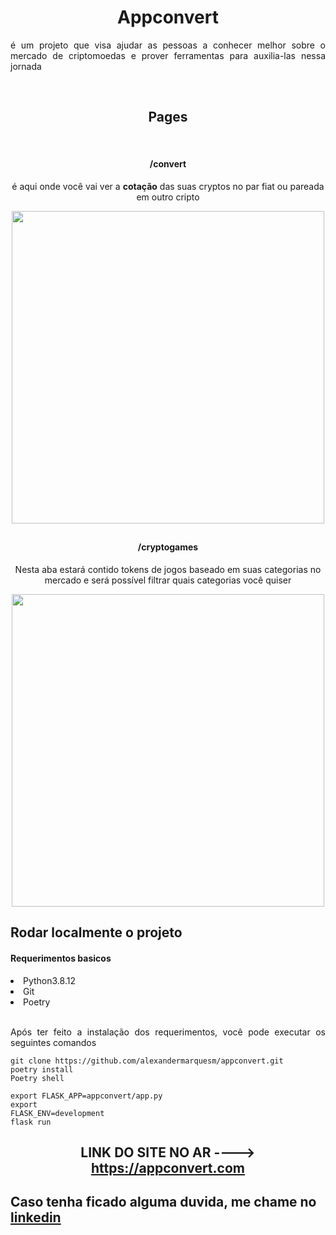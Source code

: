<h1 align="center">Appconvert</h1>

<div align="justify">
  <p>é um projeto que visa ajudar as pessoas a conhecer melhor sobre o mercado de criptomoedas e prover ferramentas para auxilia-las nessa jornada<p>
</div>

<br>

<div align="center">
  <h2>Pages</h3>
</div>

<br>

<div align="center">
  <h4>/convert</h4>
  <p>é aqui onde você vai ver a <b>cotação</b> das suas cryptos no par fiat ou pareada em outro cripto</p>
  <img height="500" src="https://user-images.githubusercontent.com/45858958/156349710-3d942cb5-f63b-4ef9-89ba-efc33b97a20c.png">
 
</div>

##

<div align="center">
  <h4>/cryptogames</h4>
  <p>Nesta aba estará contido tokens de jogos baseado em suas categorias no mercado e será possível filtrar quais categorias você quiser</p>
  <img height="500" src="https://user-images.githubusercontent.com/45858958/156349853-4648ee94-aff9-4530-8331-258f7ace3a63.png">
</div>


<div align="justify">
  <h2>Rodar localmente o projeto</h2>
  <h4>Requerimentos basicos</h4>
  <li>Python3.8.12</li>
  <li>Git</li>
  <li>Poetry</li>
  <br>
  <p>Após ter feito a instalação dos requerimentos, você pode executar os seguintes comandos</p>
  <code>git clone https://github.com/alexandermarquesm/appconvert.git</code><br>
  <code>poetry install</code><br>
  <code>Poetry shell</code>
  
  <code>export FLASK_APP=appconvert/app.py</code><br>
  <code>export FLASK_ENV=development</code><br>
  <code>flask run</code><br>
</div>

<div align="center">
  <h2>LINK DO SITE NO AR ---->  <a href="https://appconvert.herokuapp.com/cryptogames">https://appconvert.com</a></h2>
</div>

## Caso tenha ficado alguma duvida, me chame no [linkedin](https://www.linkedin.com/in/alexander-marques-a70b87198/) 

